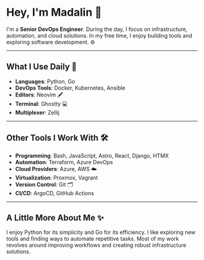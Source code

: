 # Hey, I'm Madalin 👋

I'm a **Senior DevOps Engineer**. During the day, I focus on infrastructure, automation, and cloud solutions. In my free time, I enjoy building tools and exploring software development. ⚙️  

---

## What I Use Daily 🚀  
- **Languages**: Python, Go  
- **DevOps Tools**: Docker, Kubernetes, Ansible  
- **Editors**: Neovim 🖋️  
- **Terminal**: Ghostty 💻  
- **Multiplexer**: Zellij  

---

## Other Tools I Work With 🛠️  
- **Programming**: Bash, JavaScript, Astro, React, Django, HTMX
- **Automation**: Terraform, Azure DevOps  
- **Cloud Providers**: Azure, AWS ☁️  
- **Virtualization**: Proxmox, Vagrant  
- **Version Control**: Git 🗂️  
- **CI/CD**: ArgoCD, GitHub Actions  

---

## A Little More About Me ✨  
I enjoy Python for its simplicity and Go for its efficiency. I like exploring new tools and finding ways to automate repetitive tasks. Most of my work revolves around improving workflows and creating robust infrastructure solutions.

